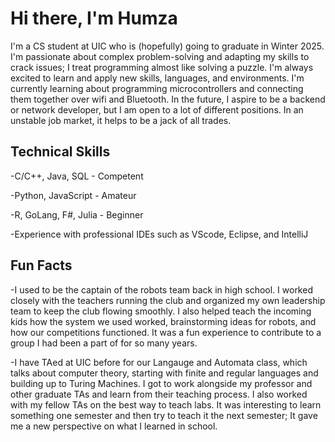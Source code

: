 # Hi there, I'm Humza
I'm a CS student at UIC who is (hopefully) going to graduate in Winter 2025. I'm passionate about complex problem-solving and adapting my skills to crack issues; I treat programming almost like solving a puzzle. I'm always excited to learn and apply new skills, languages, and environments. I'm currently learning about programming microcontrollers and connecting them together over wifi and Bluetooth. In the future, I aspire to be a backend or network developer, but I am open to a lot of different positions. In an unstable job market, it helps to be a jack of all trades.

## Technical Skills
-C/C++, Java, SQL - Competent

-Python, JavaScript - Amateur

-R, GoLang, F#, Julia - Beginner

-Experience with professional IDEs such as VScode, Eclipse, and IntelliJ

## Fun Facts
-I used to be the captain of the robots team back in high school. I worked closely with the teachers running the club and organized my own leadership team to keep the club flowing smoothly. I also helped teach the incoming kids how the system we used worked, brainstorming ideas for robots, and how our competitions functioned. It was a fun experience to contribute to a group I had been a part of for so many years.

-I have TAed at UIC before for our Langauge and Automata class, which talks about computer theory, starting with finite and regular languages and building up to Turing Machines. I got to work alongside my professor and other graduate TAs and learn from their teaching process. I also worked with my fellow TAs on the best way to teach labs. It was interesting to learn something one semester and then try to teach it the next semester; It gave me a new perspective on what I learned in school. 

<!--
**HumzaBukhari/HumzaBukhari** is a ✨ _special_ ✨ repository because its `README.md` appears on your GitHub profile.
-->
